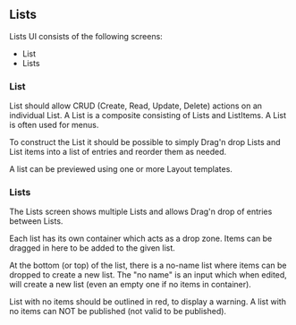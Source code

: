 Lists
-----

Lists UI consists of the following screens:

-	List
-	Lists

### List

List should allow CRUD (Create, Read, Update, Delete) actions on an individual List. A List is a composite consisting of Lists and ListItems. A List is often used for menus.

To construct the List it should be possible to simply Drag'n drop Lists and List items into a list of entries and reorder them as needed.

A list can be previewed using one or more Layout templates.

### Lists

The Lists screen shows multiple Lists and allows Drag'n drop of entries between Lists.

Each list has its own container which acts as a drop zone. Items can be dragged in here to be added to the given list.

At the bottom (or top) of the list, there is a no-name list where items can be dropped to create a new list. The "no name" is an input which when edited, will create a new list (even an empty one if no items in container).

List with no items should be outlined in red, to display a warning. A list with no items can NOT be published (not valid to be published).
